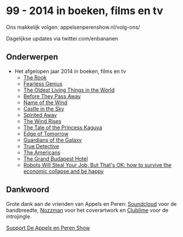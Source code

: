 # 99 - 2014 in boeken, films en tv

<p>Ons makkelijk volgen: appelsenperenshow.nl/volg-ons/</p>

<p>Dagelijkse updates via twitter.com/enbananen</p>

<h2>Onderwerpen</h2>

<ul>
<li>Het afgelopen jaar 2014 in boeken, films en tv

<ul>
<li><a href="https://www.goodreads.com/book/show/10836728-the-rook" rel="nofollow">The Rook</a></li>
<li><a href="http://www.fearlessgenius.org" rel="nofollow">Fearless Genius</a></li>
<li><a href="http://www.rachelsussman.com/oltw/" rel="nofollow">The Oldest Living Things in the World</a></li>
<li><a href="http://www.beforethey.com" rel="nofollow">Before They Pass Away</a></li>
<li><a href="https://www.goodreads.com/book/show/6325687-the-name-of-the-wind" rel="nofollow">Name of the Wind</a></li>
<li><a href="http://en.wikipedia.org/wiki/Castle_in_the_Sky" rel="nofollow">Castle in the Sky</a></li>
<li><a href="http://en.wikipedia.org/wiki/Spirited_Away" rel="nofollow">Spirited Away</a></li>
<li><a href="http://en.wikipedia.org/wiki/The_Wind_Rises" rel="nofollow">The Wind Rises</a></li>
<li><a href="http://en.wikipedia.org/wiki/The_Tale_of_the_Princess_Kaguya" rel="nofollow">The Tale of the Princess Kaguya</a></li>
<li><a href="http://www.imdb.com/title/tt1631867/?ref_=nv_sr_1" rel="nofollow">Edge of Tomorrow</a></li>
<li><a href="http://www.imdb.com/title/tt2015381/" rel="nofollow">Guardians of the Galaxy</a></li>
<li><a href="http://www.imdb.com/title/tt2356777/" rel="nofollow">True Detective</a></li>
<li><a href="http://en.wikipedia.org/wiki/The_Americans_(2013_TV_series)" rel="nofollow">The Americans</a></li>
<li><a href="http://www.imdb.com/title/tt2278388/" rel="nofollow">The Grand Budapest Hotel</a></li>
<li><a href="http://www.robotswillstealyourjob.com" rel="nofollow">Robots Will Steal Your Job, But That's OK: how to survive the economic collapse and be happy</a></li>
</ul></li>
</ul>

<h2>Dankwoord</h2>

<p>Grote dank aan de vrienden van Appels en Peren: <a href="http://soundcloud.com" rel="nofollow">Soundcloud</a> voor de bandbreedte, <a href="http://www.nozzman.com/" rel="nofollow">Nozzman</a> voor het coverartwork en <a href="http://twitter.com/#!/clublime" rel="nofollow">Clublime</a> voor de introjingle.</p><p><a href="https://www.patreon.com/appelsenperenshow" rel="payment">Support De Appels en Peren Show</a></p>